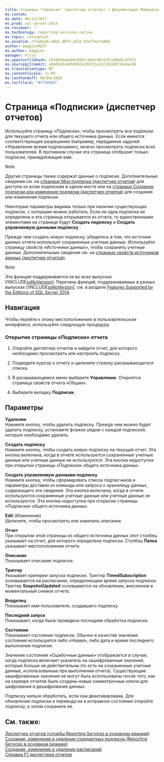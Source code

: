 ```yaml
---
title: Страница "подписки" (диспетчер отчетов) | Документация Майкрософт
ms.custom: ''
ms.date: 06/13/2017
ms.prod: sql-server-2014
ms.reviewer: ''
ms.technology: reporting-services-native
ms.topic: conceptual
ms.assetid: cf3a6bd0-e0b2-4875-a532-63ef34cfa860
author: maggiesMSFT
ms.author: maggies
manager: kfile
ms.openlocfilehash: c67895babe99c92b7c09afd8cb75ca88d5cd7553
ms.sourcegitcommit: ad4d92dce894592a259721a1571b1d8736abacdb
ms.translationtype: MT
ms.contentlocale: ru-RU
ms.lasthandoff: 08/04/2020
ms.locfileid: "87734929"
---
```

# <a name="subscriptions-page-report-manager"></a>Страница «Подписки» (диспетчер отчетов)
  Используйте страницу «Подписки», чтобы просмотреть все подписки для текущего отчета или общего источника данных. Если имеется соответствующее разрешение (например, переданное задачей «Управление всеми подписками»), можно просмотреть подписки всех пользователей. В противном случае эта страница отобразит только подписки, принадлежащие вам.  
  
> [!NOTE]  
>  Другие страницы также содержат данные о подписке. Дополнительные сведения см. на [странице Мои подписки &#40;диспетчер отчетов&#41;](../../2014/reporting-services/my-subscriptions-page-report-manager.md) для доступа ко всем подпискам в одном месте или на [странице Создание подписки или изменение подписки &#40;диспетчер отчетов&#41;](../../2014/reporting-services/new-subscription-or-edit-subscription-page-report-manager.md) для создания или изменения подписки.  
  
 Некоторые параметры видимы только при наличии существующих подписок, с которыми можно работать. Если ни одна подписка не определена и эта страница открывается из отчета, то единственными элементами на странице будут **Создать подписку** и **Создать управляемую данными подписку** .  
  
 Прежде чем создать новую подписку, убедитесь в том, что источник данных отчета использует сохраненные учетные данные. Используйте страницу свойств «Источники данных», чтобы сохранить учетные данные. Дополнительные сведения см. на [странице свойств источников данных &#40;диспетчер отчетов&#41;](../../2014/reporting-services/data-sources-properties-page-report-manager.md).  
  
> [!NOTE]  
>  Эта функция поддерживается не во всех выпусках [!INCLUDE[ssNoVersion](../includes/ssnoversion-md.md)]. Перечень функций, поддерживаемых в разных выпусках [!INCLUDE[ssNoVersion](../includes/ssnoversion-md.md)], см. в разделе [Features Supported by the Editions of SQL Server 2014](../../2014/getting-started/features-supported-by-the-editions-of-sql-server-2014.md).  
  
## <a name="navigation"></a>Навигация  
 Чтобы перейти к этому местоположению в пользовательском интерфейсе, используйте следующую процедуру.  
  
### <a name="to-open-the-subscriptions-page-for-report"></a>Открытие страницы «Подписки» отчета  
  
1.  Откройте диспетчер отчетов и найдите отчет, для которого необходимо просмотреть или настроить подписку.  
  
2.  Подведите курсор к отчету и щелкните стрелку раскрывающегося списка.  
  
3.  В раскрывающемся меню выберите **Управление**. Откроется страница свойств отчета «Общие».  
  
4.  Выберите вкладку **Подписки** .  
  
## <a name="options"></a>Параметры  
 **Удаление**  
 Нажмите кнопку, чтобы удалить подписку. Прежде чем можно будет удалить подписку, установите флажок рядом с каждой подпиской, которую необходимо удалить.  
  
 **Создать подписку**  
 Нажмите кнопку, чтобы создать новую подписку на текущий отчет. Эта кнопка включена, когда в отчете используются сохраненные учетные данные или учетные данные не используются. Эта кнопка недоступна при открытии страницы «Подписки» общего источника данных.  
  
 **Создать управляемую данными подписку**  
 Нажмите кнопку, чтобы сформировать список подписчиков и параметры доставки из команды или запроса к хранилищу данных, содержащего эти сведения. Эта кнопка включена, когда в отчете используются сохраненные учетные данные или учетные данные не используются. Эта кнопка недоступна при открытии страницы «Подписки» общего источника данных.  
  
 **Edit** (Изменение)  
 Щелкните, чтобы просмотреть или изменить описание.  
  
 **Отчет**  
 При открытии этой страницы из общего источника данных этот столбец указывает на отчет, для которого определена подписка. Столбец **Папка** указывает местоположение отчета.  
  
 **Описание**  
 Показывает описание подписки.  
  
 **Триггер**  
 Указывает критерии запуска подписки. Триггер **TimedSubscription** основывается на расписании, определяющем время запуска подписки. Триггер **SnapshotUpdated** основывается на обновлении, внесенном в моментальный снимок отчета.  
  
 **Владелец**  
 Показывает имя пользователя, создавшего подписку.  
  
 **Последний запуск**  
 Показывает, когда была проведена последняя обработка подписки.  
  
 **Состояние**  
 Показывает состояние подписки. Обычно в качестве значения состояния используется либо «Новая», либо дата и время последнего выполнения подписки.  
  
 Значение состояния «Ошибочные данные» отображается в случае, когда подписка включает указатель на зашифрованные значения, которые больше не действительны (то есть на сохраненные учетные данные, использованные при выполнении отчета). Существующие зашифрованные значения не могут быть использованы после того, как на сервере отчетов были созданы новые симметричные ключи для шифрования и дешифрования данных.  
  
 Подписку нельзя обработать, если она деактивирована. Для обновления подписки и перевода ее в исправное состояние откройте подписку, а затем сохраните ее.  
  
## <a name="see-also"></a>См. также:  
 [Диспетчер отчетов (службы Reporting Services в основном режиме)](../../2014/reporting-services/report-manager-ssrs-native-mode.md)   
 [Создание, изменение и удаление стандартных подписок &#40;Reporting Services в основном режиме&#41;](subscriptions/create-and-manage-subscriptions-for-native-mode-report-servers.md)   
 [Создание, изменение и удаление расписаний](subscriptions/create-modify-and-delete-schedules.md)   
 [Справка F1 диспетчера отчетов](../../2014/reporting-services/report-manager-f1-help.md)  
  
  
